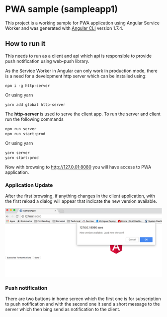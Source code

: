# PWA sample (sampleapp1)

This project is a working sample for PWA application using Angular Service Worker and was generated with [Angular CLI](https://github.com/angular/angular-cli) version 1.7.4.

## How to run it 

This needs to run as a client and api which api is responsible to provide push notification using web-push library. 

As the Service Worker in Angular can only work in production mode, there is a need for a development http server which can be installed using:
```
npm i -g http-server
```

Or using yarn
```
yarn add global http-server
```

The **http-server** is used to serve the client app. To run the server and client run the following commands 
```
npm run server
npm run start:prod
```

Or using yarn
```
yarn server
yarn start:prod
```

Now with browsing to http://127.0.01:8080 you will have access to PWA application.

### Application Update
After the first browsing, if anything changes in the client application, with the first reload a dialog will appear that indicate the new version available.

![](images/image.png)

### Push notification
There are two buttons in home screen which the first one is for subscription to push notification and with the second one it send a short message to the server which then bing send as notification to the client.


